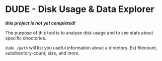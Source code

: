 # DUDE - Disk Usage & Data Explorer
***this project is not yet completed!***

The purpose of this tool is to analyse disk usage and to see stats about specific directories.

```dude /path``` will list you useful information about a directory. Ex) filecount, subdirectory-count, size, and more.
